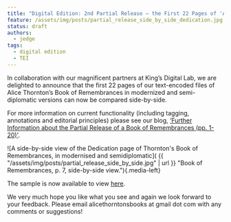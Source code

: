 ```yaml
---
title: "Digital Edition: 2nd Partial Release – the First 22 Pages of 'A Book of Remembrances' in side-by-side view"
feature: /assets/img/posts/partial_release_side_by_side_dedication.jpg
status: draft
authors:
  - jedge
tags:
  - digital edition
  - TEI
---
```


In collaboration with our magnificent partners at King’s Digital Lab, we are delighted to announce that the first 22 pages of our text-encoded files of Alice Thornton’s Book of Remembrances in modernized and semi-diplomatic versions can now be compared side-by-side.

For more information on current functionality (including tagging, annotations and editorial principles) please see our blog, [‘Further Information about the Partial Release of a Book of Remembrances (pp. 1-20)'](https://thornton.kdl.kcl.ac.uk/posts/blog/2023-05-30-partial-release-blog/).

![A side-by-side view of the Dedication page of Thornton's Book of Remembrances, in modernised and semidiplomatic]( {{ "/assets/img/posts/partial_release_side_by_side.jpg" | url }} "Book of Remembrances, p. 7, side-by-side view."){.media-left}

The sample is now available to view [here](link).

We very much hope you like what you see and again we look forward to your feedback. Please email alicethorntonsbooks at gmail dot com with any comments or suggestions! 
